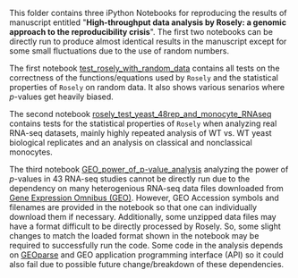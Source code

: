 This folder contains three iPython Notebooks for reproducing the results of manuscript entitled 
"**High-throughput data analysis by Rosely: a genomic approach to the reproducibility crisis**".  The first two notebooks can be directly run 
to produce almost identical results in the manuscript except for some small fluctuations due to the use of random numbers. 

The first notebook [test_rosely_with_random_data](test_rosely_with_random_data.html)
contains all tests on the correctness of the functions/equations used by `Rosely` and the statistical properties of `Rosely` on random data.
It also shows various senarios where *p*-values get heavily biased.

The second notebook [rosely_test_yeast_48rep_and_monocyte_RNAseq](rosely_test_yeast_48rep_and_monocyte_RNAseq.html) contains tests
for the statistical properties of `Rosely` when analyzing real RNA-seq datasets, mainly highly repeated analysis of WT vs. WT yeast biological
replicates and an analysis on classical and nonclassical monocytes.


The third notebook [GEO_power_of_p-value_analysis](GEO_power_of_p-value_analysis.html)  analyzing the power of *p*-values in 
43 RNA-seq studies cannot be directly run due to the dependency on many heterogenious RNA-seq 
data files downloaded from [Gene Expression Omnibus (GEO)](https://www.ncbi.nlm.nih.gov/gds). However, GEO Accession symbols and filenames 
are provided in the notebook so that one can individually download them if necessary. Additionally, some unzipped data files may have a 
format difficult to be directly processed by Rosely. So, some slight changes to match the loaded format shown in the notebook may be required
to successfully run the code. Some code in the analysis depends on [GEOparse](https://pypi.org/project/GEOparse/) and GEO application 
programming interface (API) so it could also fail due to possible future change/breakdown of these dependencies. 
